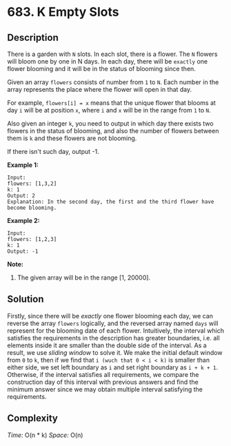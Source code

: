 # 683. K Empty Slots

## Description

There is a garden with `N` slots. In each slot, there is a flower. The `N` flowers will bloom one by one in N days. In each day, there will be `exactly` one flower blooming and it will be in the status of blooming since then.

Given an array `flowers` consists of number from `1` to `N`. Each number in the array represents the place where the flower will open in that day.

For example, `flowers[i] = x` means that the unique flower that blooms at day `i` will be at position `x`, where `i` and `x` will be in the range from `1` to `N`.

Also given an integer `k`, you need to output in which day there exists two flowers in the status of blooming, and also the number of flowers between them is `k` and these flowers are not blooming.

If there isn't such day, output -1.

**Example 1:**

```text
Input:
flowers: [1,3,2]
k: 1
Output: 2
Explanation: In the second day, the first and the third flower have become blooming.
```

**Example 2:**

```text
Input:
flowers: [1,2,3]
k: 1
Output: -1
```

**Note:**
1. The given array will be in the range [1, 20000].

## Solution

Firstly, since there will be *exactly* one flower blooming each day, we can reverse the array `flowers` logically, and the reversed array named `days` will represent for the blooming date of each flower. Intuitively, the interval which satisfies the requirements in the description has greater boundaries, i.e. all elements inside it are smaller than the double side of the interval. As a result, we use *sliding window* to solve it. We make the initial default window from `0` to `k`, then if we find that `i (wuch that 0 < i < k)` is smaller than either side, we set left boundary as `i` and set right boundary as `i + k + 1`. Otherwise, if the interval satisfies all requirements, we compare the construction day of this interval with previous answers and find the minimum answer since we may obtain multiple interval satisfying the requirements.

## Complexity

*Time:* O(n * k) *Space:* O(n)
